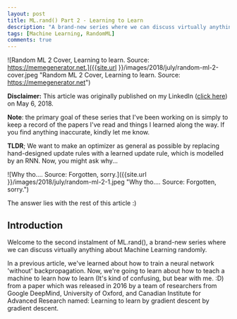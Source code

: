 ```yaml
---
layout: post
title: ML.rand() Part 2 - Learning to Learn
description: "A brand-new series where we can discuss virtually anything about Machine Learning, randomly."
tags: [Machine Learning, RandomML]
comments: true
---
```


![Random ML 2 Cover, Learning to learn. Source: https://memegenerator.net.]({{site.url }}/images/2018/july/random-ml-2-cover.jpeg "Random ML 2 Cover, Learning to learn. Source: https://memegenerator.net")

**Disclaimer:** This article was originally published on my LinkedIn ([click here](https://www.linkedin.com/pulse/mlrand-2-learning-learn-febi-agil-ifdillah/)) on May 6, 2018.

**Note**: the primary goal of these series that I've been working on is simply to keep a record of the papers I've read and things I learned along the way. If you find anything inaccurate, kindly let me know.

**TLDR**; We want to make an optimizer as general as possible by replacing hand-designed update rules with a learned update rule, which is modelled by an RNN. Now, you might ask why...

![Why tho.... Source: Forgotten, sorry.]({{site.url }}/images/2018/july/random-ml-2-1.jpeg "Why tho.... Source: Forgotten, sorry.")

The answer lies with the rest of this article :)

## Introduction

Welcome to the second instalment of ML.rand(), a brand-new series where we can discuss virtually anything about Machine Learning randomly.

In a previous article, we've learned about how to train a neural network 'without' backpropagation. Now, we're going to learn about how to teach a machine to learn how to learn (It's kind of confusing, but bear with me. :D) from a paper which was released in 2016 by a team of researchers from Google DeepMind, University of Oxford, and Canadian Institute for Advanced Research named: Learning to learn by gradient descent by gradient descent.


